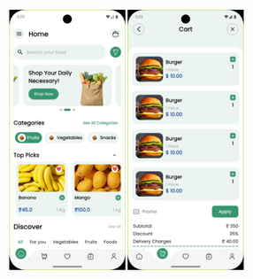 <p align="center">
    <img width='210' src="https://github.com/munnashaheem96/food_delivery_app/blob/2c3919d8d7862c118dc137285f66293019dec0e4/screenshot1.png"/>
    <img width='210' src="https://github.com/munnashaheem96/food_delivery_app/blob/2c3919d8d7862c118dc137285f66293019dec0e4/screenshot2.png"/>
</p>